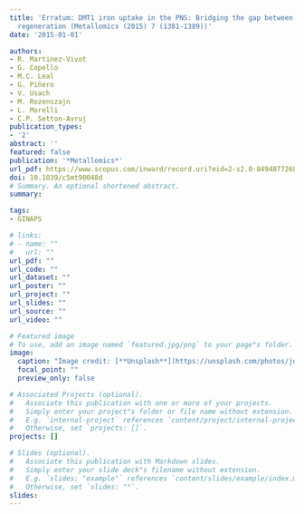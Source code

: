 ```yaml
---
title: 'Erratum: DMT1 iron uptake in the PNS: Bridging the gap between injury and
  regeneration (Metallomics (2015) 7 (1381-1389))'
date: '2015-01-01'

authors:
- R. Martinez-Vivot
- G. Copello
- M.C. Leal
- G. Piñero
- V. Usach
- M. Rozenszajn
- L. Morelli
- C.P. Setton-Avruj
publication_types:
- '2'
abstract: ''
featured: false
publication: '*Metallomics*'
url_pdf: https://www.scopus.com/inward/record.uri?eid=2-s2.0-84948772684&doi=10.1039%2fc5mt90048d&partnerID=40&md5=1201605e953fa31888c5ab96fd4b3e06
doi: 10.1039/c5mt90048d
# Summary. An optional shortened abstract.
summary: 

tags:
- GINAPS

# links:
# - name: ""
#   url: ""
url_pdf: ""
url_code: ""
url_dataset: ""
url_poster: ""
url_project: ""
url_slides: ""
url_source: ""
url_video: ""

# Featured image
# To use, add an image named `featured.jpg/png` to your page"s folder. 
image:
  caption: "Image credit: [**Unsplash**](https://unsplash.com/photos/jdD8gXaTZsc)"
  focal_point: ""
  preview_only: false

# Associated Projects (optional).
#   Associate this publication with one or more of your projects.
#   Simply enter your project"s folder or file name without extension.
#   E.g. `internal-project` references `content/project/internal-project/index.md`.
#   Otherwise, set `projects: []`.
projects: []

# Slides (optional).
#   Associate this publication with Markdown slides.
#   Simply enter your slide deck"s filename without extension.
#   E.g. `slides: "example"` references `content/slides/example/index.md`.
#   Otherwise, set `slides: ""`.
slides:
---
```




